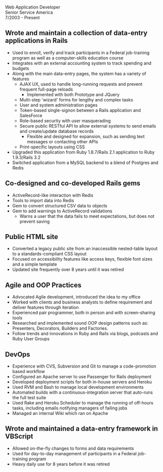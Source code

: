Web Application Developer  
Senior Service America  
7/2003 - Present

## Wrote and maintain a collection of data-entry applications in Rails
- Used to enroll, verify and track participants in a Federal job-training program as well as a computer-skills education course
- Integrates with an external accounting system to track spending and budgets
- Along with the main data-entry pages, the system has a variety of features
  - AJAX UX, used to handle long-running requests and prevent frequent full-page reloads
    - Implemented with both Prototype and JQuery
  - Multi-step 'wizard' forms for lengthy and complex tasks
  - User and system administration pages
  - Token-based single-signon between a Rails application and SalesForce
  - Role-based security with user masquerading
  - Secure public RESTful API to allow external systems to send emails and create/update database records
    - Flexible and designed for expansion, such as sending text messages or contacting other APIs
  - Print-specific layouts using CSS
- Upgraded this application from Ruby 1.8.7/Rails 2.1 application to Ruby 1.9.3/Rails 3.2
- Switched application from a MySQL backend to a blend of Postgres and Redis

## Co-designed and co-developed Rails gems
- ActiveRecord-like interaction with Redis
- Tools to import data into Redis
- Gem to convert structured CSV data to objects
- Gem to add warnings to ActiveRecord validations
  - Warns a user that the data fails to meet expectations, but does not
    prevent saving

## Public HTML site
- Converted a legacy public site from an inaccessible nested-table layout to a standards-compliant CSS layout
- Focused on accessibility features like access keys, flexible font sizes and a simple template
- Updated site frequently over 8 years until it was retired

## Agile and OOP Practices
- Advocated Agile development, introduced the idea to my office
- Worked with clients and business analysts to define requirement and deliver features through iteration
- Experienced pair programmer, both in person and with screen-sharing tools
- Researched and implemented sound OOP design patterns such as: Presenters, Decorators, Builders and Factories.
- Follow trends and innovations in Ruby and Rails via blogs, podcasts and Ruby User Groups

## DevOps
- Experience with CVS, Subversion and Git to manage a code-promotion based workflow
- Configured an Apache server to use Passenger for Rails deployment
- Developed deployment scripts for both in-house servers and Heroku
- Used RVM and Bash to manage local development environments
- Automated builds with a continuous-integration server that auto-runs the full test suite
- Used Rake and Heroku Scheduler to manage the running of off-hours tasks, including emails notifying managers of failing jobs
- Managed an internal Wiki which ran on Apache

## Wrote and maintained a data-entry framework in VBScript
- Allowed on-the-fly changes to forms and data requirements
- Used for day-to-day management of participants in a Federal job-training program
- Heavy daily use for 8 years before it was retired
